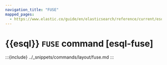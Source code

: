 ```yaml
---
navigation_title: "FUSE"
mapped_pages:
  - https://www.elastic.co/guide/en/elasticsearch/reference/current/esql-commands.html#esql-fuse
---
```


# {{esql}} `FUSE` command [esql-fuse]

:::{include} ../_snippets/commands/layout/fuse.md
:::
